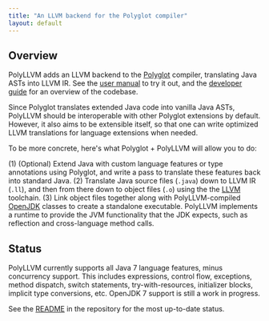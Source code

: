 ```yaml
---
title: "An LLVM backend for the Polyglot compiler"
layout: default
---
```


Overview
--------

PolyLLVM adds an LLVM backend to the [Polyglot](https://www.cs.cornell.edu/projects/polyglot/) compiler, translating Java ASTs into LLVM IR. See the [user manual](user-manual.html) to try it out, and the [developer guide](developer-guide.html) for an overview of the codebase.

Since Polyglot translates extended Java code into vanilla Java ASTs, PolyLLVM should be interoperable with other Polyglot extensions by default. However, it also aims to be extensible itself, so that one can write optimized LLVM translations for language extensions when needed.

To be more concrete, here's what Polyglot + PolyLLVM will allow you to do:

(1) (Optional) Extend Java with custom language features or type annotations using Polyglot, and write a pass to translate these features back into standard Java.
(2) Translate Java source files (`.java`) down to LLVM IR (`.ll`), and then from there down to object files (`.o`) using the the [LLVM](https://llvm.org) toolchain.
(3) Link object files together along with PolyLLVM-compiled [OpenJDK](http://openjdk.java.net/projects/jdk7/) classes to create a standalone executable. PolyLLVM implements a runtime to provide the JVM functionality that the JDK expects, such as reflection and cross-language method calls.

Status
------

PolyLLVM currently supports all Java 7 language features, minus concurrency support. This includes expressions, control flow, exceptions, method dispatch, switch statements, try-with-resources, initializer blocks, implicit type conversions, etc. OpenJDK 7 support is still a work in progress.

See the [README](https://github.com/gharrma/polyllvm) in the repository for the most up-to-date status.
